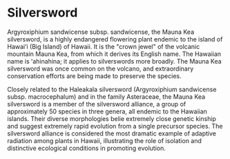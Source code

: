 <param ve-config title="Silversword" author="Ashanti Shih" layout="vertical" banner="https://picsum.photos/id/164/1000/400">

# Silversword

Argyroxiphium sandwicense subsp. sandwicense, the Mauna Kea silversword, is a highly endangered flowering plant endemic to the island of Hawaiʻi (Big Island) of Hawaii. It is the "crown jewel" of the volcanic mountain Mauna Kea, from which it derives its English name. The Hawaiian name is ʻahinahina; it applies to silverswords more broadly. The Mauna Kea silversword was once common on the volcano, and extraordinary conservation efforts are being made to preserve the species.

Closely related to the Haleakala silversword (Argyroxiphium sandwicense subsp. macrocephalum) and in the family Asteraceae, the Mauna Kea silversword is a member of the silversword alliance, a group of approximately 50 species in three genera, all endemic to the Hawaiian islands. Their diverse morphologies belie extremely close genetic kinship and suggest extremely rapid evolution from a single precursor species. The silversword alliance is considered the most dramatic example of adaptive radiation among plants in Hawaii, illustrating the role of isolation and distinctive ecological conditions in promoting evolution.
